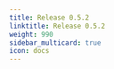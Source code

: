 ```yaml
---
title: Release 0.5.2
linktitle: Release 0.5.2
weight: 990
sidebar_multicard: true
icon: docs
---
```

